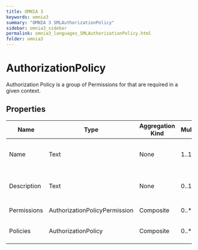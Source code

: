 ```yaml
---
title: OMNIA 3
keywords: omnia3
summary: "OMNIA 3 SMLAuthorizationPolicy"
sidebar: omnia3_sidebar
permalink: omnia3_languages_SMLAuthorizationPolicy.html
folder: omnia3
---
```


# AuthorizationPolicy
Authorization Policy is a group of Permissions for that are required in a given context.
## Properties

| Name | Type | Aggregation Kind | Multiplicity | Length | Description |
| --------- | --------- | --------- | --------- | --------- | --------- |
| Name | Text | None | 1..1 | None | The name of the policy (unique identifier). |
| Description | Text | None | 0..1 | None | The textual explanation of the policy purpose. |
| Permissions | AuthorizationPolicyPermission | Composite | 0..* | None | List of permissions. |
| Policies | AuthorizationPolicy | Composite | 0..* | None | Child authorization policies. |


